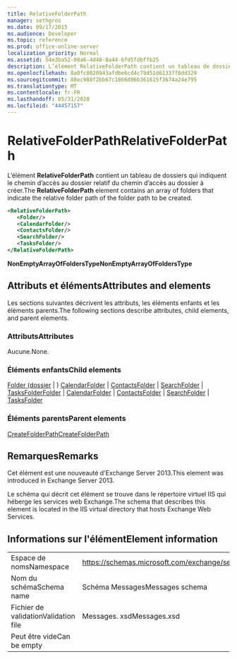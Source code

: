 ```yaml
---
title: RelativeFolderPath
manager: sethgros
ms.date: 09/17/2015
ms.audience: Developer
ms.topic: reference
ms.prod: office-online-server
localization_priority: Normal
ms.assetid: 54e3ba52-08a6-4d48-8a44-6fd5fdbffb25
description: L’élément RelativeFolderPath contient un tableau de dossiers qui indiquent le chemin d’accès au dossier relatif du chemin d’accès au dossier à créer.
ms.openlocfilehash: 8a0fc0020943afdbe6cd4c79d51d61337f8dd329
ms.sourcegitcommit: 88ec988f2bb67c1866d06b361615f3674a24e795
ms.translationtype: MT
ms.contentlocale: fr-FR
ms.lasthandoff: 05/31/2020
ms.locfileid: "44457157"
---
```

# <a name="relativefolderpath"></a><span data-ttu-id="68c12-103">RelativeFolderPath</span><span class="sxs-lookup"><span data-stu-id="68c12-103">RelativeFolderPath</span></span>

<span data-ttu-id="68c12-104">L’élément **RelativeFolderPath** contient un tableau de dossiers qui indiquent le chemin d’accès au dossier relatif du chemin d’accès au dossier à créer.</span><span class="sxs-lookup"><span data-stu-id="68c12-104">The **RelativeFolderPath** element contains an array of folders that indicate the relative folder path of the folder path to be created.</span></span> 
  
```XML
<RelativeFolderPath>
   <Folder/>
   <CalendarFolder/>
   <ContactsFolder/>
   <SearchFolder/>
   <TasksFolder/>
</RelativeFolderPath>
```

 <span data-ttu-id="68c12-105">**NonEmptyArrayOfFoldersType**</span><span class="sxs-lookup"><span data-stu-id="68c12-105">**NonEmptyArrayOfFoldersType**</span></span>
## <a name="attributes-and-elements"></a><span data-ttu-id="68c12-106">Attributs et éléments</span><span class="sxs-lookup"><span data-stu-id="68c12-106">Attributes and elements</span></span>

<span data-ttu-id="68c12-107">Les sections suivantes décrivent les attributs, les éléments enfants et les éléments parents.</span><span class="sxs-lookup"><span data-stu-id="68c12-107">The following sections describe attributes, child elements, and parent elements.</span></span>
  
### <a name="attributes"></a><span data-ttu-id="68c12-108">Attributs</span><span class="sxs-lookup"><span data-stu-id="68c12-108">Attributes</span></span>

<span data-ttu-id="68c12-109">Aucune.</span><span class="sxs-lookup"><span data-stu-id="68c12-109">None.</span></span>
  
### <a name="child-elements"></a><span data-ttu-id="68c12-110">Éléments enfants</span><span class="sxs-lookup"><span data-stu-id="68c12-110">Child elements</span></span>

<span data-ttu-id="68c12-111">[Folder (dossier](folder.md)  |  ) [CalendarFolder](calendarfolder.md)  |  [ContactsFolder](contactsfolder.md)  |  [SearchFolder](searchfolder.md)  |  [TasksFolder](tasksfolder.md)</span><span class="sxs-lookup"><span data-stu-id="68c12-111">[Folder](folder.md) | [CalendarFolder](calendarfolder.md) | [ContactsFolder](contactsfolder.md) | [SearchFolder](searchfolder.md) | [TasksFolder](tasksfolder.md)</span></span>
  
### <a name="parent-elements"></a><span data-ttu-id="68c12-112">Éléments parents</span><span class="sxs-lookup"><span data-stu-id="68c12-112">Parent elements</span></span>

[<span data-ttu-id="68c12-113">CreateFolderPath</span><span class="sxs-lookup"><span data-stu-id="68c12-113">CreateFolderPath</span></span>](createfolderpath.md)
  
## <a name="remarks"></a><span data-ttu-id="68c12-114">Remarques</span><span class="sxs-lookup"><span data-stu-id="68c12-114">Remarks</span></span>

<span data-ttu-id="68c12-115">Cet élément est une nouveauté d'Exchange Server 2013.</span><span class="sxs-lookup"><span data-stu-id="68c12-115">This element was introduced in Exchange Server 2013.</span></span>
  
<span data-ttu-id="68c12-116">Le schéma qui décrit cet élément se trouve dans le répertoire virtuel IIS qui héberge les services web Exchange.</span><span class="sxs-lookup"><span data-stu-id="68c12-116">The schema that describes this element is located in the IIS virtual directory that hosts Exchange Web Services.</span></span>
  
## <a name="element-information"></a><span data-ttu-id="68c12-117">Informations sur l'élément</span><span class="sxs-lookup"><span data-stu-id="68c12-117">Element information</span></span>

|||
|:-----|:-----|
|<span data-ttu-id="68c12-118">Espace de noms</span><span class="sxs-lookup"><span data-stu-id="68c12-118">Namespace</span></span>  <br/> |https://schemas.microsoft.com/exchange/services/2006/messages  <br/> |
|<span data-ttu-id="68c12-119">Nom du schéma</span><span class="sxs-lookup"><span data-stu-id="68c12-119">Schema name</span></span>  <br/> |<span data-ttu-id="68c12-120">Schéma Messages</span><span class="sxs-lookup"><span data-stu-id="68c12-120">Messages schema</span></span>  <br/> |
|<span data-ttu-id="68c12-121">Fichier de validation</span><span class="sxs-lookup"><span data-stu-id="68c12-121">Validation file</span></span>  <br/> |<span data-ttu-id="68c12-122">Messages. xsd</span><span class="sxs-lookup"><span data-stu-id="68c12-122">Messages.xsd</span></span>  <br/> |
|<span data-ttu-id="68c12-123">Peut être vide</span><span class="sxs-lookup"><span data-stu-id="68c12-123">Can be empty</span></span>  <br/> ||
   

